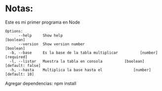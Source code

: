 # Notas:
Este es mi primer programa en Node
```
Options:
      --help     Show help                                             [boolean]
      --version  Show version number                                   [boolean]
  -b, --base     Es la base de la tabla multiplicar          [number] [required]
  -l, --listar   Muestra la tabla en consola          [boolean] [default: false]
  -h, --hasta    Multiplica la base hasta el              [number] [default: 10]
```

Agregar dependencias:
npm install 